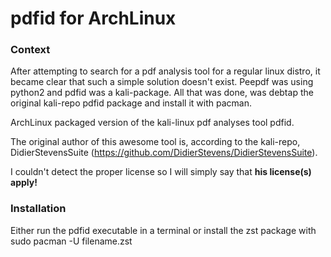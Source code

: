 # pdfid for ArchLinux
### Context
After attempting to search for a pdf analysis tool for a regular linux distro, it became clear that such a simple solution doesn't exist. Peepdf was using python2 and pdfid was a kali-package.
All that was done, was debtap the original kali-repo pdfid package and install it with pacman.

ArchLinux packaged version of the kali-linux pdf analyses tool pdfid. 

The original author of this awesome tool is, according to the kali-repo, DidierStevensSuite (https://github.com/DidierStevens/DidierStevensSuite).

I couldn't detect the proper license so I will simply say that **his license(s) apply!**

### Installation
Either run the pdfid executable in a terminal or install the zst package with sudo pacman -U filename.zst
